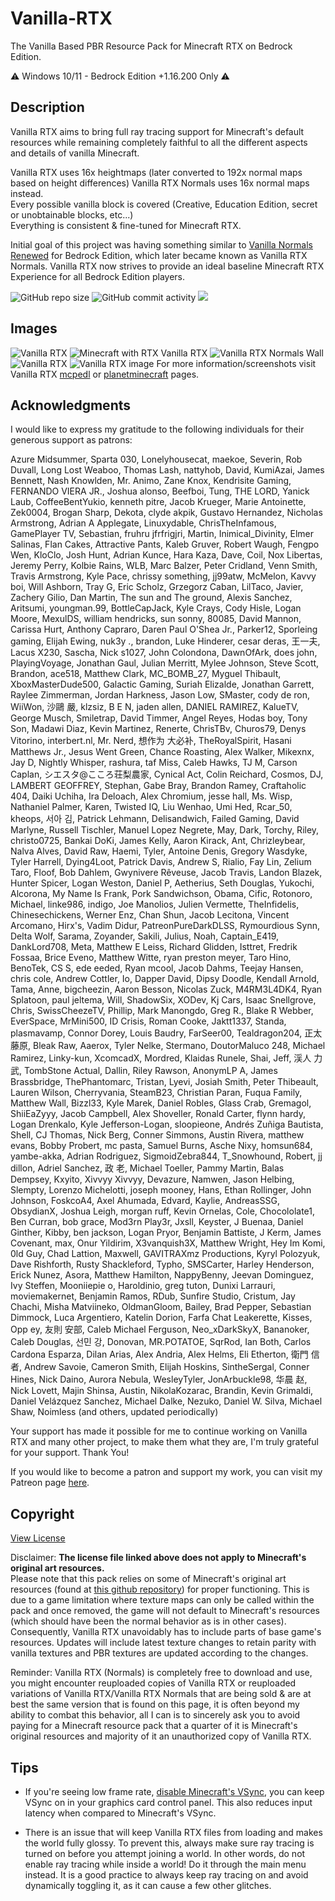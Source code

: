 # Vanilla-RTX

The Vanilla Based PBR Resource Pack for Minecraft RTX on Bedrock Edition.

⚠️ Windows 10/11 - Bedrock Edition +1.16.200 Only ⚠️

## Description

Vanilla RTX aims to bring full ray tracing support for Minecraft's default resources while remaining completely faithful to all the different aspects and details of vanilla Minecraft.  

Vanilla RTX uses 16x heightmaps (later converted to 192x normal maps based on height differences) Vanilla RTX Normals uses 16x normal maps instead.  
Every possible vanilla block is covered (Creative, Education Edition, secret or unobtainable blocks, etc...)  
Everything is consistent & fine-tuned for Minecraft RTX.  

Initial goal of this project was having something similar to [Vanilla Normals Renewed](https://github.com/Poudingue/Vanilla-Normals-Renewed) for Bedrock Edition, which later became known as Vanilla RTX Normals. Vanilla RTX now strives to provide an ideal baseline Minecraft RTX Experience for all Bedrock Edition players.


![GitHub repo size](https://img.shields.io/github/repo-size/CubeIR/Vanilla-RTX) ![GitHub commit activity](https://img.shields.io/github/commit-activity/m/CubeIR/Vanilla-RTX?style=flat) [![](https://dcbadge.vercel.app/api/server/A4wv4wwYud?style=flat)](https://discord.gg/A4wv4wwYud)
## Images
![Vanilla RTX](https://github.com/CubeIR/Vanilla-RTX/assets/75272685/4a9e330f-d961-4688-b475-bbc8a8049584)
![Minecraft with RTX Vanilla RTX](https://github.com/CubeIR/Vanilla-RTX/assets/75272685/83bc172f-e0bc-4e1a-884d-7a8747f92163)
![Vanilla RTX Normals Wall](https://github.com/CubeIR/Vanilla-RTX/assets/75272685/7b621735-1e62-40d1-bfbd-a673556443d7)
![Vanilla RTX](https://user-images.githubusercontent.com/75272685/140548212-d68f6692-540a-47cc-87a4-1455dc8decc4.png)
![Vanilla RTX image](https://user-images.githubusercontent.com/75272685/222483572-42c3f0bf-9baf-4e2f-a751-bddedad80ab2.png)
For more information/screenshots visit Vanilla RTX [mcpedl](https://mcpedl.com/truly-vanilla-rtx/) or [planetminecraft](https://www.planetminecraft.com/texture-pack/vanilla-rtx-normals/) pages.

## Acknowledgments

I would like to express my gratitude to the following individuals for their generous support as patrons:

Azure Midsummer, Sparta 030, Lonelyhousecat, maekoe, Severin, Rob Duvall, Long Lost Weaboo, Thomas Lash, nattyhob, David, KumiAzai, James Bennett, Nash Knowlden, Mr. Animo, Zane Knox, Kendrisite Gaming, FERNANDO VIERA JR., Joshua alonso, Beefboi, Tung, THE LORD, Yanick Laub, CoffeeBentYukio, kenneth pitre, Jacob Krueger, Marie Antoinette, Zek0004, Brogan Sharp, Dekota, clyde akpik, Gustavo Hernandez, Nicholas Armstrong, Adrian A Applegate, Linuxydable, ChrisTheInfamous, GamePlayer TV, Sebastian, fruhru jfrfrigjri, Martin, Inimical_Divinity, Elmer Salinas, Flan Cakes, Attractive Pants, Kaleb Gruver, Robert Waugh, Fengpo Wen, KloClo, Josh Hunt, Adrian Kunce, Hara Kaza, Dave, Coil, Nox Libertas, Jeremy Perry, Kolbie Rains, WLB, Marc Balzer, Peter Cridland, Venn Smith, Travis Armstrong, Kyle Pace, chrissy something, jj99atw, McMelon, Kavvy boi, Will Ashborn, Tray G, Eric Scholz, Grzegorz Caban, LilTaco, Javier, Zachery Gilio, Dan Martin, The sun and The ground, Alexis Sanchez, Aritsumi, youngman.99, BottleCapJack, Kyle Crays, Cody Hisle, Logan Moore, MexulDS, william hendricks, sun sonny, 80085, David Mannon, Carissa Hurt, Anthony Capraro, Daren Paul O'Shea Jr., Parker12, Sporleing gaming, Elijah Ewing, nuk3y ., brandon, Luke Hinderer, cesar deras, 王一夫, Lacus X230, Sascha, Nick s1027, John Colondona, DawnOfArk, does john, PlayingVoyage, Jonathan Gaul, Julian Merritt, Mylee Johnson, Steve Scott, Brandon, ace518, Matthew Clark, MC_BOMB_27, Myguel Thibault, XboxMasterDude500, Galactic Gaming, Suriah Elizalde, Jonathan Garrett, Raylee Zimmerman, Jordan Harkness, Jason Low, SMaster, cody de ron, WiiWon, 沙鷗 嚴, klzsiz, B E N, jaden allen, DANIEL RAMIREZ, KalueTV, George Musch, Smiletrap, David Timmer, Angel Reyes, Hodas boy, Tony Son, Madawi Diaz, Kevin Martinez, Renerte, ChrisTBv, Churos79, Denys Vitorino, interbert.nl, Mr. Nerd, 想作为 大必补, TheRoyalSpirit, Hasani Matthews Jr., Jesus Went Green, Chance Roasting, Alex Walker, Mikexnx, Jay D, Nightly Whisper, rashura, taf Miss, Caleb Hawks, TJ M, Carson Caplan, シエスタ@こころ荘梨農家, Cynical Act, Colin Reichard, Cosmos, DJ, LAMBERT GEOFFREY, Stephan, Gabe Bray, Brandon Ramey, Craftaholic 404, Daiki Uchiha, Ira Deloach, Alex Chromium, jesse hall, Ms. Wisp, Nathaniel Palmer, Karen, Twisted IQ, Liu Wenhao, Umi Hed, Rcar_50, kheops, 서아 김, Patrick Lehmann, Delisandwich, Failed Gaming, David Marlyne, Russell Tischler, Manuel Lopez Negrete, May, Dark, Torchy, Riley, christo0725, Bankai DoKi, James Kelly, Aaron Kirack, Ant, Chrizleybear, Nalva Alves, David Raw, Haemi, Tyler, Antoine Denis, Gregory Wasdyke, Tyler Harrell, Dying4Loot, Patrick Davis, Andrew S, Rialio, Fay Lin, Zelium Taro, Floof, Bob Dahlem, Gwynivere Rêveuse, Jacob Travis, Landon Blazek, Hunter Spicer, Logan Weston, Daniel P, Aetherius, Seth Douglas, Yukochi, Alcorona, My Name Is Frank, Pork Sandwichson, Obama, Cific, Rotonoro, Michael, linke986, indigo, Joe Manolios, Julien Vermette, TheInfidelis, Chinesechickens, Werner Enz, Chan Shun, Jacob Lecitona, Vincent Arcomano, Hirx's, Vadim Didur, PatreonPureDarkDLSS, Rymourdious Synn, Delta Wolf, Sarama, Zoyander, Sakili, Julius, Noah, Captain_E419, DankLord708, Meta, Matthew E Leiss, Richard Glidden, Isttret, Fredrik Fossaa, Brice Eveno, Matthew Witte, ryan preston meyer, Taro Hino, BenoTek, CS S, ede eeded, Ryan mcool, Jacob Dahms, Teejay Hansen, chris cole, Andrew Cottler, Io, Dapper David, Dipsy Doodle, Kendall Arnold, Tama, Anne, bigcheezin, Aaron Besson, Nicolas Zuck, M4RM3L4DK4, Ryan Splatoon, paul jeltema, Will, ShadowSix, XODev, Kj Cars, Isaac Snellgrove, Chris, SwissCheezeTV, Phillip, Mark Manongdo, Greg R., Blake R Webber, EverSpace, MrMini500, ID Crisis, Roman Cooke, Jaktt1337, Standa, plasmavamp, Connor Dorey, Louis Baudry, FarSeer00, Tealdragon204, 正太 藤原, Bleak Raw, Aaerox, Tyler Nelke, Stermano, DoutorMaluco 248, Michael Ramirez, Linky-kun, XcomcadX, Mordred, Klaidas Runele, Shai, Jeff, 渓人 力武, TombStone Actual, Dallin, Riley Rawson, AnonymLP A, James Brassbridge, ThePhantomarc, Tristan, Lyevi, Josiah Smith, Peter Thibeault, Lauren Wilson, Cherryvania, SteamB23, Christian Paran, Fuqua Family, Matthew Wall, Bizzl33, Kyle Marek, Daniel Robles, Glass Crab, Gremagol, ShiiEaZyyy, Jacob Campbell, Alex Shoveller, Ronald Carter, flynn hardy, Logan Drenkalo, Kyle Jefferson-Logan, sloopieone, Andrés Zuñiga Bautista, Shell, CJ Thomas, Nick Berg, Conner Simmons, Austin Rivera, matthew evans, Bobby Probert, mc pasta, Samuel Burns, Asche Nixy, homsun684, yambe-akka, Adrian Rodriguez, SigmoidZebra844, T_Snowhound, Robert, jj dillon, Adriel Sanchez, 政 老, Michael Toeller, Pammy Martin, Balas Dempsey, Kxyito, Xivvyy Xivvyy, Devazure, Namwen, Jason Helbing, Slempty, Lorenzo Michelotti, joseph mooney, Hans, Ethan Rollinger, John Johnson, FoskcoA4, Axel Ahumada, Edvard, Kaylie, AndreasSSG, ObsydianX, Joshua Leigh, morgan ruff, Kevin Ornelas, Cole, Chocololate1, Ben Curran, bob grace, Mod3rn Play3r, Jxsll, Keyster, J Buenaa, Daniel Ginther, Kibby, ben jackson, Logan Pryor, Benjamin Battiste, J Kerm, James Covenant, max, Onur Yildirim, X3vanquish3X, Matthew Wright, Hey Im Komi, 0ld Guy, Chad Lattion, Maxwell, GAVITRAXmz Productions, Kyryl Polozyuk, Dave Rishforth, Rusty Shackleford, Typho, SMSCarter, Harley Henderson, Erick Nunez, Asora, Matthew Hamilton, NappyBenny, Jeevan Dominguez, Ivy Steffen, Mooniiepie o, Haroldinio, greg tuton, Dunixi Larrauri, moviemakernet, Benjamin Ramos, RDub, Sunfire Studio, Cristum, Jay Chachi, Misha Matviineko, OldmanGloom, Bailey, Brad Pepper, Sebastian Dimmock, Luca Argentiero, Katelin Dorion, Farfa Chat Leakerette, Kisses, Opp ey, 友則 安部, Caleb Michael Ferguson, Neo_xDarkSkyX, Bananoker, Caleb Douglas, 선민 강, Donovan, MR.POTATOE, SqrRod, Ian Both, Carlos Cardona Esparza, Dilan Arias, Alex Andria, Alex Helms, Eli Etherton, 衛門 信者, Andrew Savoie, Cameron Smith, Elijah Hoskins, SintheSergal, Conner Hines, Nick Daino, Aurora Nebula, WesleyTyler, JonArbuckle98, 华晨 赵, Nick Lovett, Majin Shinsa, Austin, NikolaKozarac, Brandin, Kevin Grimaldi, Daniel Velázquez Sanchez, Michael Dalke, Nezuko, Daniel W. Silva, Michael Shaw, Noimless (and others, updated periodically)

Your support has made it possible for me to continue working on Vanilla RTX and many other project, to make them what they are, I'm truly grateful for your support. Thank You!

If you would like to become a patron and support my work, you can visit my Patreon page [here](https://patreon.com/cubeir).

## Copyright
[View License](https://github.com/CubeIR/Vanilla-RTX/blob/master/LICENSE.txt)  

Disclaimer: **The license file linked above does not apply to Minecraft's original art resources.**  
Please note that this pack relies on some of Minecraft's original art resources (found at [this github repository](https://github.com/Mojang/bedrock-samples/releases)) for proper functioning.
This is due to a game limitation where texture maps can only be called within the pack and once removed, the game will not default to Minecraft's resources (which should have been the normal behavior as is in other cases). Consequently, Vanilla RTX unavoidably has to include parts of base game's resources. Updates will include latest texture changes to retain parity with vanilla textures and PBR textures are updated according to the changes.  

Reminder: Vanilla RTX (Normals) is completely free to download and use, you might encounter reuploaded copies of Vanilla RTX or reuploaded variations of Vanilla RTX/Vanilla RTX Normals that are being sold & are at best the same version that is found on this page, it is often beyond my ability to combat this behavior, all I can is to sincerely ask you to avoid paying for a Minecraft resource pack that a quarter of it is Minecraft's original resources and majority of it an unauthorized copy of Vanilla RTX.

## Tips
- If you're seeing low frame rate, [disable Minecraft's VSync](https://youtu.be/E-gANUpoMus?t=12), you can keep VSync on in your graphics card control panel. This also reduces input latency when compared to Minecraft's VSync.

- There is an issue that will keep Vanilla RTX files from loading and makes the world fully glossy. To prevent this, always make sure ray tracing is turned on before you attempt joining a world. In other words, do not enable ray tracing while inside a world! Do it through the main menu instead. It is a good practice to always keep ray tracing on and avoid dynamically toggling it, as it can cause a few other glitches.
